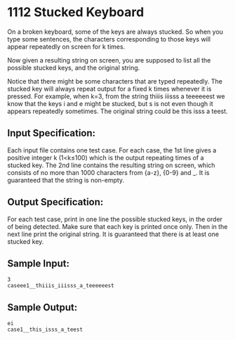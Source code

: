 # 1112 Stucked Keyboard
On a broken keyboard, some of the keys are always stucked. So when you type some sentences, the characters corresponding to those keys will appear repeatedly on screen for k times.

Now given a resulting string on screen, you are supposed to list all the possible stucked keys, and the original string.

Notice that there might be some characters that are typed repeatedly. The stucked key will always repeat output for a fixed k times whenever it is pressed. For example, when k=3, from the string thiiis iiisss a teeeeeest we know that the keys i and e might be stucked, but s is not even though it appears repeatedly sometimes. The original string could be this isss a teest.

## Input Specification:
Each input file contains one test case. For each case, the 1st line gives a positive integer k (1<k≤100) which is the output repeating times of a stucked key. The 2nd line contains the resulting string on screen, which consists of no more than 1000 characters from {a-z}, {0-9} and _. It is guaranteed that the string is non-empty.

## Output Specification:
For each test case, print in one line the possible stucked keys, in the order of being detected. Make sure that each key is printed once only. Then in the next line print the original string. It is guaranteed that there is at least one stucked key.

## Sample Input:
    3
    caseee1__thiiis_iiisss_a_teeeeeest

## Sample Output:
    ei
    case1__this_isss_a_teest